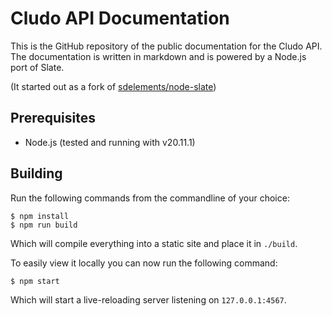 # Cludo API Documentation

This is the GitHub repository of the public documentation for the Cludo API. The documentation is written in markdown and is powered by a Node.js port of Slate.

(It started out as a fork of [sdelements/node-slate][1])

## Prerequisites

* Node.js (tested and running with v20.11.1)

## Building

Run the following commands from the commandline of your choice:

```shell
$ npm install
$ npm run build
```

Which will compile everything into a static site and place it in `./build`.

To easily view it locally you can now run the following command:

```shell
$ npm start
```

Which will start a live-reloading server listening on `127.0.0.1:4567`.

[1]: https://github.com/sdelements/node-slate
